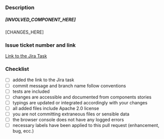 <!-- Hi, and thank you for your time dedicated to this pull request! -->

### Description

<!-- Please provide a brief description of the work you have done and the motivations linked to these modifications. -->

##### [INVOLVED_COMPONENT_HERE]

[CHANGES_HERE]

### Issue ticket number and link

<!-- Be sure to provide the link to the relative Jira issue, if present. -->

[Link to the Jira Task](LINK_HERE)

### Checklist

<!-- For further details regarding standards and conventions adopted in this repository please take a look at the CONTRIBUTING.md file. -->

- [ ] added the link to the Jira task
- [ ] commit message and branch name follow conventions
- [ ] tests are included
- [ ] changes are accessible and documented from components stories
- [ ] typings are updated or integrated accordingly with your changes
- [ ] all added files include Apache 2.0 license
- [ ] you are not committing extraneous files or sensible data
- [ ] the browser console does not have any logged errors
- [ ] necessary labels have been applied to this pull request (enhancement, bug, ecc.)